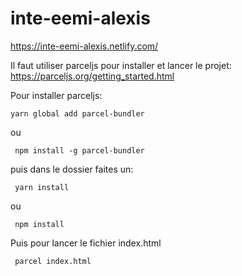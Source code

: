 # inte-eemi-alexis

https://inte-eemi-alexis.netlify.com/

Il faut utiliser parceljs pour installer et lancer le projet:
https://parceljs.org/getting_started.html

Pour installer parceljs:

 ```
 yarn global add parcel-bundler
 ```
 
 ou
 
 ```
  npm install -g parcel-bundler
 ```
 
 puis dans le dossier faites un:
 
 ```
  yarn install
 ```
 
 ou 
 
 ```
  npm install
 ```
 
 Puis pour lancer le fichier index.html
 
 ```
  parcel index.html
 ```

